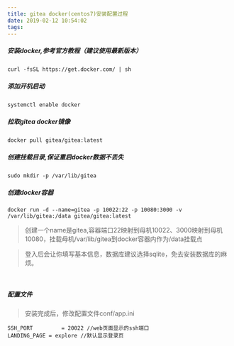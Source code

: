 ```yaml
---
title: gitea docker(centos7)安装配置过程
date: 2019-02-12 10:54:02
tags:
---
```


##### 安装docker,参考官方教程（建议使用最新版本）
`curl -fsSL https://get.docker.com/ | sh`
&nbsp;
##### 添加开机启动
`systemctl enable docker`
&nbsp;
##### 拉取gitea docker镜像
`docker pull gitea/gitea:latest`
&nbsp;
##### 创建挂载目录,保证重启docker数据不丢失
`sudo mkdir -p /var/lib/gitea`
&nbsp;
##### 创建docker容器
`docker run -d --name=gitea -p 10022:22 -p 10080:3000 -v /var/lib/gitea:/data gitea/gitea:latest`
> 创建一个name是gitea,容器端口22映射到母机10022、3000映射到母机10080，挂载母机/var/lib/gitea到docker容器内作为/data挂载点

> 登入后会让你填写基本信息，数据库建议选择sqlite，免去安装数据库的麻烦。

&nbsp;

##### 配置文件
> 安装完成后，修改配置文件conf/app.ini

```
SSH_PORT         = 20022 //web页面显示的ssh端口
LANDING_PAGE = explore //默认显示登录页
```